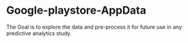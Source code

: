 # Google-playstore-AppData
The Goal is to explore the data and pre-process it for future use in any predictive analytics study.
